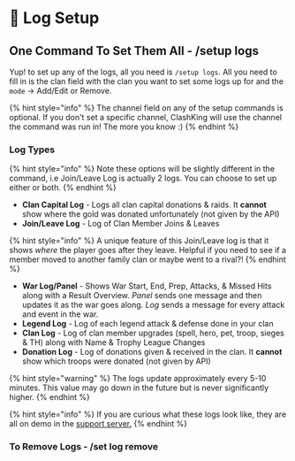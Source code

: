 # 📄 Log Setup

## One Command To Set Them All - /setup logs

Yup! to set up any of the logs, all you need is `/setup logs`. All you need to fill in is the clan field with the clan you want to set some logs up for and the `mode` -> Add/Edit or Remove.&#x20;

{% hint style="info" %}
The channel field on any of the setup commands is optional. If you don't set a specific channel, ClashKing will use the channel the command was run in! The more you know :)&#x20;
{% endhint %}

### Log Types

{% hint style="info" %}
Note these options will be slightly different in the command, i.e Join/Leave Log is actually 2 logs. You can choose to set up either or both.
{% endhint %}

* **Clan Capital Log** - Logs all clan capital donations & raids. It **cannot** show where the gold was donated unfortunately (not given by the API)
* **Join/Leave Log** - Log of Clan Member Joins & Leaves

{% hint style="info" %}
A unique feature of this Join/Leave log is that it shows _where_ the player goes after they leave. Helpful if you need to see if a member moved to another family clan or maybe went to a rival?!
{% endhint %}

* **War Log/Panel** - Shows War Start, End, Prep, Attacks, & Missed Hits along with a Result Overview. _Panel_ sends one message and then updates it as the war goes along. _Log_ sends a message for every attack and event in the war.&#x20;
* **Legend Log** - Log of each legend attack & defense done in your clan
* **Clan Log** - Log of clan member upgrades (spell, hero, pet, troop, sieges & TH) along with Name & Trophy League Changes
* **Donation Log** - Log of donations given & received in the clan. It **cannot** show which troops were donated (not given by API)

{% hint style="warning" %}
The logs update approximately every 5-10 minutes. This value may go down in the future but is never significantly higher.
{% endhint %}

{% hint style="info" %}
If you are curious what these logs look like, they are all on demo in the [support server.](https://discord.gg/clashking)
{% endhint %}

### To Remove Logs - /set log remove
